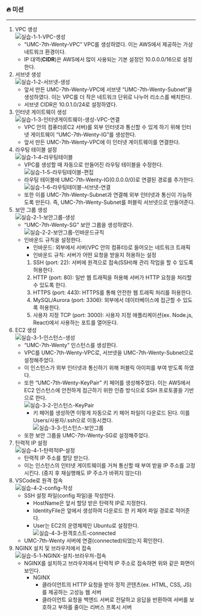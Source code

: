 ### 🔥 미션
---
1. VPC 생성<br/>
    ![실습-1-1-VPC-생성](images/실습-1-1-VPC-생성.png)
    - “UMC-7th-Wenty-VPC” VPC를 생성하였다. 이는 AWS에서 제공하는 가상 네트워크 환경이다.
    - IP 대역(**CIDR**)은 AWS에서 많이 사용되는 기본 설정인 10.0.0.0/16으로 설정한다.
2. 서브넷 생성<br/>
    ![실습-1-2-서브넷-생성](images/실습-1-2-서브넷-생성.png)
    - 앞서 만든 UMC-7th-Wenty-VPC에 서브넷 “UMC-7th-Wenty-Subnet”을 생성하였다. 이는 VPC를 더 작은 네트워크 단위로 나누어 리소스를 배치한다.
    - 서브넷 CIDR은 10.0.1.0/24로 설정하였다.
3. 인터넷 게이트웨이 생성<br/>
    ![실습-1-3-인터넷게이트웨이-생성-VPC-연결](images/실습-1-3-인터넷게이트웨이-생성-VPC-연결.png)
    - VPC 안의 컴퓨터(EC2 서버)를 외부 인터넷과 통신할 수 있게 하기 위해 인터넷 게이트웨이 “UMC-7th-Wenty-IG”를 생성한다.
    - 앞서 만든 UMC-7th-Wenty-VPC에 이 인터넷 게이트웨이를 연결한다.
4. 라우팅 테이블 설정<br/>
    ![실습-1-4-라우팅테이블](images/실습-1-4-라우팅테이블.png)
    - VPC를 생성할 때 자동으로 만들어진 라우팅 테이블을 수정한다.<br/>
    ![실습-1-5-라우팅테이블-편집](images/실습-1-5-라우팅테이블-편집.png)
    - 라우팅 테이블에 UMC-7th-Wenty-IG(0.0.0.0/0)로 연결된 경로를 추가한다.<br/>
    ![실습-1-6-라우팅테이블-서브넷-연결](images/실습-1-6-라우팅테이블-서브넷-연결.png)
    - 또한 이를 UMC-7th-Wenty-Subnet과 연결해 외부 인터넷과 통신이 가능하도록 만든다. 즉, UMC-7th-Wenty-Subnet를 퍼블릭 서브넷으로 만들어준다.
5. 보안 그룹 생성<br/>
    ![실습-2-1-보안그룹-생성](images/실습-2-1-보안그룹-생성.png)
    - “UMC-7th-Wenty-SG” 보안 그룹을 생성하였다.<br/>
    ![실습-2-2-보안그룹-인바운드규칙](images/실습-2-2-보안그룹-인바운드규칙.png)
    - 인바운드 규칙을 설정한다.
        - 인바운드: 외부에서 서버(VPC 안의 컴퓨터)로 들어오는 네트워크 트래픽
        - 인바운드 규칙: 서버가 어떤 요청을 받을지 허용하는 설정
        1. SSH (port: 22): 서버에 원격으로 접속(SSH)해 관리 작업을 할 수 있도록 허용한다. 
        2. HTTP (port: 80): 일반 웹 트래픽을 허용해 서버가 HTTP 요청을 처리할 수 있도록 한다. 
        3. HTTPS (port: 443): HTTPS를 통해 안전한 웹 트래픽 처리를 허용한다.
        4. MySQL/Aurora (port: 3306): 외부에서 데이터베이스에 접근할 수 있도록 허용한다. 
        5. 사용자 지정 TCP (port: 3000): 사용자 지정 애플리케이션(ex. Node.js, React)에서 사용하는 포트를 열어둔다.
6. EC2 생성<br/>
    ![실습-3-1-인스턴스-생성](images/실습-3-1-인스턴스-생성.png)
    - “UMC-7th-Wenty” 인스턴스를 생성한다.
    - VPC를 UMC-7th-Wenty-VPC로, 서브넷을 UMC-7th-Wenty-Subnet으로 설정해주었다.
    - 이 인스턴스가 외부 인터넷과 통신하기 위해 퍼블릭 아이피를 부여 받도록 하였다.
    - 또한 “UMC-7th-Wenty-KeyPair” 키 페어를 생성해주었다. 이는 AWS에서 EC2 인스턴스에 안전하게 접근하기 위한 인증 방식으로 SSH 프로토콜을 기반으로 한다.<br/>
        ![실습-3-2-인스턴스-KeyPair](images/실습-3-2-인스턴스-KeyPair.png)
        - 키 페어를 생성하면 이렇게 자동으로 키 페어 파일이 다운로드 된다. 이를 Users/사용자/.ssh으로 이동시켰다.<br/>
    ![실습-3-3-인스턴스-보안그룹](images/실습-3-3-인스턴스-보안그룹.png)
    - 또한 보안 그룹을 UMC-7th-Wenty-SG로 설정해주었다.
7. 탄력적 IP 설정<br/>
    ![실습-4-1-탄력적IP-설정](images/실습-4-1-탄력적IP-설정.png)
    - 탄력적 IP 주소를 할당 받는다.
    - 이는 인스턴스의 인터넷 게이트웨이를 거쳐 통신할 때 부여 받을 IP 주소를 고정시킨다. (중지 후 재실행해도 IP 주소가 바뀌지 않는다)
8. VSCode로 원격 접속<br/>
    ![실습-4-2-config-작성](images/실습-4-2-config-작성.png)
    - SSH 설정 파일(config 파일)을 작성한다.
        - HostName은 앞서 할당 받은 탄력적 IP로 지정한다.
        - IdentityFile은 앞에서 생성하여 다운로드 한 키 페어 파일 경로로 적어준다.
        - User는 EC2의 운영체제인 Ubuntu로 설정한다.<br/>
    ![실습-4-3-원격호스트-connected](images/실습-4-3-원격호스트-connected.png)
    - UMC-7th-Wenty 서버에 연결(connected)되었는지 확인한다.
9. NGINX 설치 및 브라우저에서 접속<br/>
    ![실습-5-1-NGINX-설치-브라우저-접속](images/실습-5-1-NGINX-설치-브라우저-접속.png)
    - NGINX를 설치하고 브라우저에서 탄력적 IP 주소로 접속하면 위와 같은 화면이 보인다.
        - NGINX
            - 클라이언트의 HTTP 요청을 받아 정적 콘텐츠(ex. HTML, CSS, JS)를 제공하는 고성능 웹 서버
            - 클라이언트 요청을 백엔드 서버로 전달하고 응답을 반환하여 서버를 보호하고 부하를 줄이는 리버스 프록시 서버